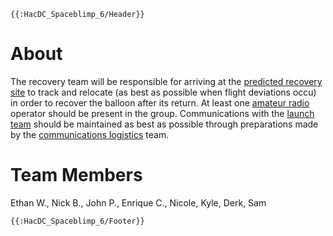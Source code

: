 ```{=mediawiki}
{{:HacDC_Spaceblimp_6/Header}}
```
# About

The recovery team will be responsible for arriving at the [predicted
recovery site](HacDC_Spaceblimp_6/Projects/Flight_Prediction)
to track and relocate (as best as possible when flight deviations occu)
in order to recover the balloon after its return. At least one [amateur
radio](https://en.wikipedia.org/wiki/Amateur_radio) operator should be
present in the group. Communications with the [launch
team](HacDC_Spaceblimp_6/Projects/Launch_team) should be
maintained as best as possible through preparations made by the
[communications
logistics](HacDC_Spaceblimp_6/Projects/Groundwork#Logistical_Communications)
team.

# Team Members

Ethan W., Nick B., John P., Enrique C., Nicole, Kyle, Derk, Sam

```{=mediawiki}
{{:HacDC_Spaceblimp_6/Footer}}
```
